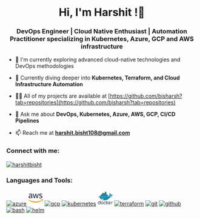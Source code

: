 <h1 align="center">Hi, I'm Harshit !👋</h1>
<h3 align="center">DevOps Engineer | Cloud Native Enthusiast | Automation Practitioner specializing in Kubernetes, Azure, GCP and AWS infrastructure</h3>


- 🔭 I'm currently exploring advanced cloud-native technologies and DevOps methodologies

- 🌱 Currently diving deeper into **Kubernetes, Terraform, and Cloud Infrastructure Automation**

- 👨‍💻 All of my projects are available at [https://github.com/bisharsh?tab=repositories](https://github.com/bisharsh?tab=repositories)

- 💬 Ask me about **DevOps, Kubernetes, Azure, AWS, GCP, CI/CD Pipelines**

- 📫 Reach me at **harshit.bisht108@gmail.com**

<h3 align="left">Connect with me:</h3>
<p align="left">
<a href="https://linkedin.com/in/harshitbisht" target="blank"><img align="center" src="https://raw.githubusercontent.com/rahuldkjain/github-profile-readme-generator/master/src/images/icons/Social/linked-in-alt.svg" alt="harshitbisht" height="30" width="40" /></a>
</p>

<h3 align="left">Languages and Tools:</h3>
<p align="left"> <a href="https://azure.microsoft.com" target="_blank" rel="noreferrer"><img src="https://www.vectorlogo.zone/logos/microsoft_azure/microsoft_azure-icon.svg" alt="azure" width="40" height="40"/></a> <a href="https://aws.amazon.com" target="_blank" rel="noreferrer"><img src="https://raw.githubusercontent.com/devicons/devicon/master/icons/amazonwebservices/amazonwebservices-original-wordmark.svg" alt="aws" width="40" height="40"/></a> <a href="https://cloud.google.com" target="_blank" rel="noreferrer"><img src="https://www.vectorlogo.zone/logos/google_cloud/google_cloud-icon.svg" alt="gcp" width="40" height="40"/></a> <a href="https://kubernetes.io" target="_blank" rel="noreferrer"><img src="https://www.vectorlogo.zone/logos/kubernetes/kubernetes-icon.svg" alt="kubernetes" width="40" height="40"/></a> <a href="https://www.docker.com/" target="_blank" rel="noreferrer"><img src="https://raw.githubusercontent.com/devicons/devicon/master/icons/docker/docker-original-wordmark.svg" alt="docker" width="40" height="40"/></a> <a href="https://www.terraform.io/" target="_blank" rel="noreferrer"><img src="https://www.vectorlogo.zone/logos/terraformio/terraformio-icon.svg" alt="terraform" width="40" height="40"/></a> <a href="https://git-scm.com/" target="_blank" rel="noreferrer"><img src="https://www.vectorlogo.zone/logos/git-scm/git-scm-icon.svg" alt="git" width="40" height="40"/></a> <a href="https://github.com/" target="_blank" rel="noreferrer"><img src="https://raw.githubusercontent.com/rahuldkjain/github-profile-readme-generator/master/src/images/icons/Social/github.svg" alt="github" width="40" height="40"/></a> <a href="https://www.gnu.org/software/bash/" target="_blank" rel="noreferrer"><img src="https://upload.wikimedia.org/wikipedia/commons/4/4b/Bash_Logo_Colored.svg" alt="bash" width="40" height="40"/></a> <a href="https://helm.sh/" target="_blank" rel="noreferrer"><img src="https://www.vectorlogo.zone/logos/helmsh/helmsh-icon.svg" alt="helm" width="40" height="40"/></a> </p>
